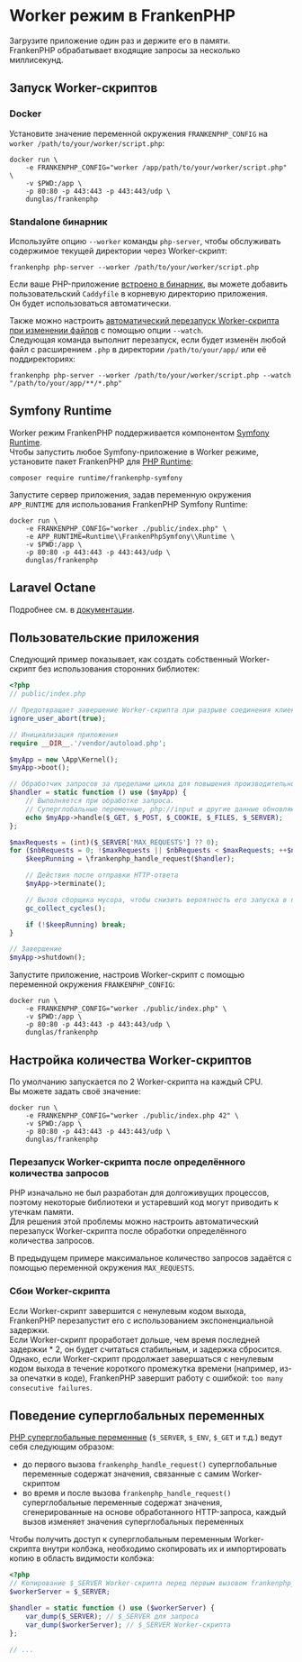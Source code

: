 # Worker режим в FrankenPHP

Загрузите приложение один раз и держите его в памяти.  
FrankenPHP обрабатывает входящие запросы за несколько миллисекунд.

## Запуск Worker-скриптов

### Docker

Установите значение переменной окружения `FRANKENPHP_CONFIG` на `worker /path/to/your/worker/script.php`:

```console
docker run \
    -e FRANKENPHP_CONFIG="worker /app/path/to/your/worker/script.php" \
    -v $PWD:/app \
    -p 80:80 -p 443:443 -p 443:443/udp \
    dunglas/frankenphp
```

### Standalone бинарник

Используйте опцию `--worker` команды `php-server`, чтобы обслуживать содержимое текущей директории через Worker-скрипт:

```console
frankenphp php-server --worker /path/to/your/worker/script.php
```

Если ваше PHP-приложение [встроено в бинарник](embed.md), вы можете добавить пользовательский `Caddyfile` в корневую директорию приложения.  
Он будет использоваться автоматически.

Также можно настроить [автоматический перезапуск Worker-скрипта при изменении файлов](config.md#отслеживание-изменений-файлов) с помощью опции `--watch`.  
Следующая команда выполнит перезапуск, если будет изменён любой файл с расширением `.php` в директории `/path/to/your/app/` или её поддиректориях:

```console
frankenphp php-server --worker /path/to/your/worker/script.php --watch "/path/to/your/app/**/*.php"
```

## Symfony Runtime

Worker режим FrankenPHP поддерживается компонентом [Symfony Runtime](https://symfony.com/doc/current/components/runtime.html).  
Чтобы запустить любое Symfony-приложение в Worker режиме, установите пакет FrankenPHP для [PHP Runtime](https://github.com/php-runtime/runtime):

```console
composer require runtime/frankenphp-symfony
```

Запустите сервер приложения, задав переменную окружения `APP_RUNTIME` для использования FrankenPHP Symfony Runtime:

```console
docker run \
    -e FRANKENPHP_CONFIG="worker ./public/index.php" \
    -e APP_RUNTIME=Runtime\\FrankenPhpSymfony\\Runtime \
    -v $PWD:/app \
    -p 80:80 -p 443:443 -p 443:443/udp \
    dunglas/frankenphp
```

## Laravel Octane

Подробнее см. в [документации](laravel.md#laravel-octane).

## Пользовательские приложения

Следующий пример показывает, как создать собственный Worker-скрипт без использования сторонних библиотек:

```php
<?php
// public/index.php

// Предотвращает завершение Worker-скрипта при разрыве соединения клиента
ignore_user_abort(true);

// Инициализация приложения
require __DIR__.'/vendor/autoload.php';

$myApp = new \App\Kernel();
$myApp->boot();

// Обработчик запросов за пределами цикла для повышения производительности
$handler = static function () use ($myApp) {
    // Выполняется при обработке запроса.
    // Суперглобальные переменные, php://input и другие данные обновляются для каждого запроса.
    echo $myApp->handle($_GET, $_POST, $_COOKIE, $_FILES, $_SERVER);
};

$maxRequests = (int)($_SERVER['MAX_REQUESTS'] ?? 0);
for ($nbRequests = 0; !$maxRequests || $nbRequests < $maxRequests; ++$nbRequests) {
    $keepRunning = \frankenphp_handle_request($handler);

    // Действия после отправки HTTP-ответа
    $myApp->terminate();

    // Вызов сборщика мусора, чтобы снизить вероятность его запуска в процессе генерации страницы
    gc_collect_cycles();

    if (!$keepRunning) break;
}

// Завершение
$myApp->shutdown();
```

Запустите приложение, настроив Worker-скрипт с помощью переменной окружения `FRANKENPHP_CONFIG`:

```console
docker run \
    -e FRANKENPHP_CONFIG="worker ./public/index.php" \
    -v $PWD:/app \
    -p 80:80 -p 443:443 -p 443:443/udp \
    dunglas/frankenphp
```

## Настройка количества Worker-скриптов

По умолчанию запускается по 2 Worker-скрипта на каждый CPU.  
Вы можете задать своё значение:

```console
docker run \
    -e FRANKENPHP_CONFIG="worker ./public/index.php 42" \
    -v $PWD:/app \
    -p 80:80 -p 443:443 -p 443:443/udp \
    dunglas/frankenphp
```

### Перезапуск Worker-скрипта после определённого количества запросов

PHP изначально не был разработан для долгоживущих процессов, поэтому некоторые библиотеки и устаревший код могут приводить к утечкам памяти.  
Для решения этой проблемы можно настроить автоматический перезапуск Worker-скрипта после обработки определённого количества запросов.  

В предыдущем примере максимальное количество запросов задаётся с помощью переменной окружения `MAX_REQUESTS`.

### Сбои Worker-скрипта

Если Worker-скрипт завершится с ненулевым кодом выхода, FrankenPHP перезапустит его с использованием экспоненциальной задержки.  
Если Worker-скрипт проработает дольше, чем время последней задержки * 2, он будет считаться стабильным, и задержка сбросится.  
Однако, если Worker-скрипт продолжает завершаться с ненулевым кодом выхода в течение короткого промежутка времени (например, из-за опечатки в коде), FrankenPHP завершит работу с ошибкой: `too many consecutive failures`.

## Поведение суперглобальных переменных

[PHP суперглобальные переменные](https://www.php.net/manual/en/language.variables.superglobals.php) (`$_SERVER`, `$_ENV`, `$_GET` и т.д.) ведут себя следующим образом:

* до первого вызова `frankenphp_handle_request()` суперглобальные переменные содержат значения, связанные с самим Worker-скриптом
* во время и после вызова `frankenphp_handle_request()` суперглобальные переменные содержат значения, сгенерированные на основе обработанного HTTP-запроса, каждый вызов изменяет значения суперглобальных переменных

Чтобы получить доступ к суперглобальным переменным Worker-скрипта внутри колбэка, необходимо скопировать их и импортировать копию в область видимости колбэка:

```php
<?php
// Копирование $_SERVER Worker-скрипта перед первым вызовом frankenphp_handle_request()
$workerServer = $_SERVER;

$handler = static function () use ($workerServer) {
    var_dump($_SERVER); // $_SERVER для запроса
    var_dump($workerServer); // $_SERVER Worker-скрипта
};

// ...
```